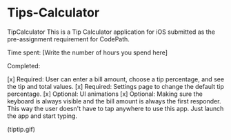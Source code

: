 # Tips-Calculator

TipCalculator
This is a Tip Calculator application for iOS submitted as the pre-assignment requirement for CodePath.

Time spent: [Write the number of hours you spend here]

Completed:

[x] Required: User can enter a bill amount, choose a tip percentage, and see the tip and total values.
[x] Required: Settings page to change the default tip percentage.
[x] Optional: UI animations
[x] Optional: Making sure the keyboard is always visible and the bill amount is always the first responder. This way the user doesn't have to tap anywhere to use this app. Just launch the app and start typing.

(tiptip.gif)


